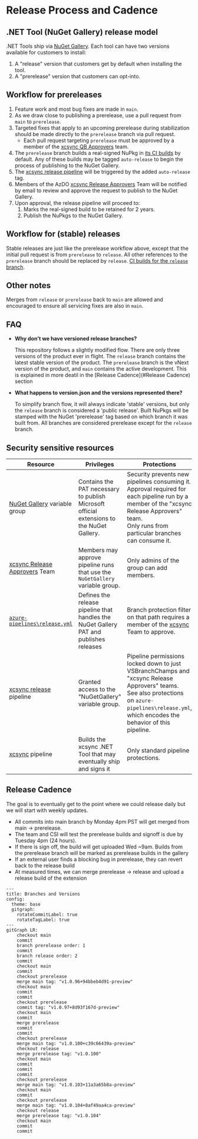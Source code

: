 # Release Process and Cadence

## .NET Tool (NuGet Gallery) release model

.NET Tools ship via [NuGet Gallery](https://gallery.nuget.org).
Each tool can have two versions available for customers to install: 
1. A "release" version that customers get by default when installing the tool.
1. A "prerelease" version that customers can opt-into.

## Workflow for prereleases
1. Feature work and most bug fixes are made in `main`.
1. As we draw close to publishing a prerelease, use a pull request from `main` to `prerelease`.
1. Targeted fixes that apply to an upcoming prerelease during stabilization should be made directly to the `prerelease` branch via pull request.
   * Each pull request targeting `prerelease` must be approved by a member of the [xcsync QB Approvers](https://dev.azure.com/devdiv/DevDiv/_settings/teams?subjectDescriptor=vssgp.Uy0xLTktMTU1MTM3NDI0NS0yNDI4ODg1NzcxLTE2NTQ2NjkxMzItMjk2ODk0OTYzNS00MTM1MDg1NTUwLTEtMjczMTg4OTY5LTQ3NzYxMjg2OS0yMjc1ODE1NzQwLTE3NDg2NTY0MDA) team.
1. The `prerelease` branch builds a real-signed NuPkg in [its CI builds](https://dev.azure.com/dnceng/internal/_build?definitionId=1399&branchFilter=261083) by default. Any of these builds may be tagged `auto-release` to begin the process of publishing to the NuGet Gallery.
1. The [xcsync release pipeline](https://dev.azure.com/dnceng/internal/_build?definitionId=1399) will be triggered by the added `auto-release` tag.
1. Members of the AzDO [xcsync Release Approvers](https://dev.azure.com/devdiv/DevDiv/_settings/teams?subjectDescriptor=vssgp.Uy0xLTktMTU1MTM3NDI0NS0yNDI4ODg1NzcxLTE2NTQ2NjkxMzItMjk2ODk0OTYzNS00MTM1MDg1NTUwLTEtMTIxODc3NDExMC0zMjIxODMwLTIyNTQyOTc4NTYtMzg0MDUwNTY5) Team will be notified by email to review and approve the request to publish to the NuGet Gallery.
1. Upon approval, the release pipeline will proceed to:
   1. Marks the real-signed build to be retained for 2 years.
   1. Publish the NuPkgs to the NuGet Gallery.

## Workflow for (stable) releases

Stable releases are just like the prerelease workflow above, except that the initial pull request is from `prerelease` to `release`.
All other references to the `prerelease` branch should be replaced by `release`.
[CI builds for the `release` branch](https://dev.azure.com/devdiv/DevDiv/_build?definitionId=17523&branchFilter=585079).

## Other notes

Merges from `release` or `prerelease` back to `main` are allowed and encouraged to ensure all servicing fixes are also in `main`.

## FAQ

* **Why don't we have versioned release branches?**
  
  This repository follows a slightly modified flow. There are only three versions of the product ever in flight. The `release` branch contains the latest stable version of the product. The `prerelease` branch is the vNext version of the product, and `main` contains the active development. This is explained in more deatil in the [Release Cadence](#Release Cadence) section

* **What happens to version.json and the versions represented there?**

  To simplify branch flow, it will always indicate 'stable' versions, but only the `release` branch is considered a 'public release'. Built NuPkgs will be stamped with the NuGet 'prerelease' tag based on which branch it was built from. All branches are considered prerelease except for the `release` branch.

## Security sensitive resources

Resource | Privileges | Protections
--|--|--
[NuGet Gallery](https://dev.azure.com/devdiv/DevDiv/_library?itemType=VariableGroups&view=VariableGroupView&variableGroupId=481&path=NuGetGallery) variable group | Contains the PAT necessary to publish Microsoft official extensions to the NuGet Gallery. | Security prevents new pipelines consuming it.<br/>Approval required for each pipeline run by a member of the "xcsync Release Approvers" team.<br/>Only runs from particular branches can consume it.
[xcsync Release Approvers](https://dev.azure.com/devdiv/DevDiv/_settings/teams?subjectDescriptor=vssgp.Uy0xLTktMTU1MTM3NDI0NS0yNDI4ODg1NzcxLTE2NTQ2NjkxMzItMjk2ODk0OTYzNS00MTM1MDg1NTUwLTEtMTIxODc3NDExMC0zMjIxODMwLTIyNTQyOTc4NTYtMzg0MDUwNTY5) Team | Members may approve pipeline runs that use the `NuGetGallery` variable group. | Only admins of the group can add members.
[`azure-pipelines\release.yml`](https://dev.azure.com/devdiv/DevDiv/_git/vs-green?path=/azure-pipelines/release.yml) | Defines the release pipeline that handles the NuGet Gallery PAT and publishes releases | Branch protection filter on that path requires a member of the [xcsync](https://dev.azure.com/devdiv/DevDiv/_settings/teams?subjectDescriptor=vssgp.Uy0xLTktMTU1MTM3NDI0NS0yNDI4ODg1NzcxLTE2NTQ2NjkxMzItMjk2ODk0OTYzNS00MTM1MDg1NTUwLTEtMzk1MDI0MDM4Ny0xMjM2NDEzNzYyLTMwMjc0NTY4MjEtMzI5MDYxMzI4MA) Team to approve.
[xcsync release](https://dev.azure.com/devdiv/DevDiv/_build?definitionId=18323) pipeline | Granted access to the "NuGetGallery" variable group. | Pipeline permissions locked down to just VSBranchChamps and "xcsync Release Approvers" teams.<br/> See also protections on `azure-pipelines\release.yml`, which encodes the behavior of this pipeline.
[xcsync](https://dev.azure.com/devdiv/DevDiv/_build?definitionId=17523) pipeline | Builds the xcsync .NET Tool that may eventually ship and signs it | Only standard pipeline protections.

## Release Cadence
The goal is to eventually get to the point where we could release daily but we will start with weekly updates.

* All commits into main branch by Monday 4pm PST will get merged from main -> prerelease.
* The team and CSI will test the prerelease builds and signoff is due by Tuesday 4pm (24 hours).
* If there is sign off, the build will get uploaded Wed ~9am. Builds from the prerelease branch will be marked as prerelease builds in the gallery
* If an external user finds a blocking bug in prerelease, they can revert back to the release build
* At measured times, we can merge prerelease -> release and upload a release build of the extension

```mermaid
---
title: Branches and Versions
config:
  theme: base
  gitgraph:
    rotateCommitLabel: true
    rotateTagLabel: true
---
gitGraph LR:
	checkout main
	commit
	branch prerelease order: 1
	commit
	branch release order: 2
	commit
	checkout main
	commit
	checkout prerelease
	merge main tag: "v1.0.96+94bbeb4d91-preview"
	checkout main
	commit
	commit
	checkout prerelease
	commit tag: "v1.0.97+8d93f167d-preview"
	checkout main
	commit
	merge prerelease
	commit 
	commit
	checkout prerelease
	merge main tag: "v1.0.100+c39c66439a-preview"
	checkout release
	merge prerelease tag: "v1.0.100"
	checkout main
	commit
	commit
	commit
	checkout prerelease
	merge main tag: "v1.0.103+11a3a65b8a-preview"
	checkout main
	commit
	checkout prerelease
	merge main tag: "v1.0.104+8af49aa4ca-preview"
	checkout release
	merge prerelease tag: "v1.0.104"
	checkout main
	commit
	commit
```